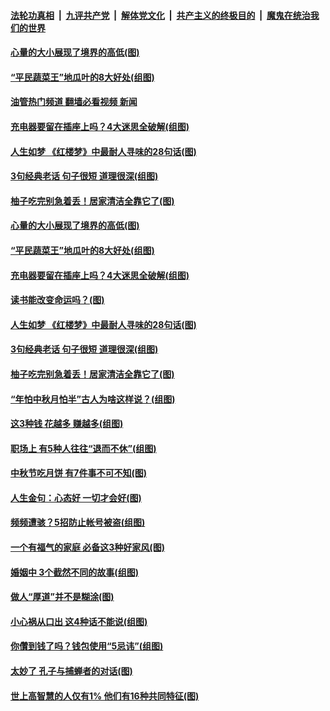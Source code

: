 ####  [法轮功真相](../../../../basic/blob/master/README.md?t=09111831) &nbsp;|&nbsp; [九评共产党](../../../../9ping.md/blob/master/README.md?t=09111831) &nbsp;|&nbsp; [解体党文化](../../../../jtdwh.md/blob/master/README.md?t=09111831)  &nbsp;|&nbsp; [共产主义的终极目的](../../../../gczydzjmd.md/blob/master/README.md?t=09111831) &nbsp;|&nbsp; [魔鬼在统治我们的世界](../../../../mgztzwmdsj.md/blob/master/README.md?t=09111831) 

#### [心量的大小展现了境界的高低(图)](../pages/p8/1016389.md?t=09111831) 

#### [“平民蔬菜王”地瓜叶的8大好处(组图)](../pages/p8/1015693.md?t=09111831) 

#### [油管热门频道 翻墙必看视频 新闻](http://45.76.130.85:81/youtube.html?09111831)

#### [充电器要留在插座上吗？4大迷思全破解(组图)](../pages/p8/1015687.md?t=09111831) 

#### [人生如梦 《红楼梦》中最耐人寻味的28句话(图)](../pages/p8/1016359.md?t=09111831) 

#### [3句经典老话 句子很短 道理很深(组图)](../pages/p8/1015361.md?t=09111831) 

#### [柚子吃完别急着丢！居家清洁全靠它了(图)](../pages/p8/1016194.md?t=09111831) 

#### [心量的大小展现了境界的高低(图)](../pages/p8/1016389.md?t=09111831) 

#### [“平民蔬菜王”地瓜叶的8大好处(组图)](../pages/p8/1015693.md?t=09111831) 

#### [充电器要留在插座上吗？4大迷思全破解(组图)](../pages/p8/1015687.md?t=09111831) 

#### [读书能改变命运吗？(图)](../pages/p8/1016383.md?t=09111831) 

#### [人生如梦 《红楼梦》中最耐人寻味的28句话(图)](../pages/p8/1016359.md?t=09111831) 

#### [3句经典老话 句子很短 道理很深(组图)](../pages/p8/1015361.md?t=09111831) 

#### [柚子吃完别急着丢！居家清洁全靠它了(图)](../pages/p8/1016194.md?t=09111831) 

#### [“年怕中秋月怕半”古人为啥这样说？(组图)](../pages/p8/1010353.md?t=09111831) 

#### [这3种钱 花越多 赚越多(组图)](../pages/p8/1015903.md?t=09111831) 

#### [职场上 有5种人往往“退而不休”(组图)](../pages/p8/1016060.md?t=09111831) 

#### [中秋节吃月饼 有7件事不可不知(图)](../pages/p8/1016192.md?t=09111831) 

#### [人生金句：心态好 一切才会好(图)](../pages/p8/1016169.md?t=09111831) 

#### [频频遭骇？5招防止帐号被盗(组图)](../pages/p8/1015692.md?t=09111831) 

#### [一个有福气的家庭 必备这3种好家风(图)](../pages/p8/1015992.md?t=09111831) 

#### [婚姻中 3个截然不同的故事(组图)](../pages/p8/1015874.md?t=09111831) 

#### [做人“厚道”并不是糊涂(图)](../pages/p8/1015911.md?t=09111831) 

#### [小心祸从口出 这4种话不能说(组图)](../pages/p8/1015727.md?t=09111831) 

#### [你儹到钱了吗？钱包使用“5忌讳”(组图)](../pages/p8/1015691.md?t=09111831) 

#### [太妙了 孔子与捕蝉者的对话(图)](../pages/p8/1016022.md?t=09111831) 

#### [世上高智慧的人仅有1% 他们有16种共同特征(图)](../pages/p8/1015958.md?t=09111831) 

<img src='http://gfw-breaker.win/goodnews/indexes/p8.md' width='0px' height='0px'/>
